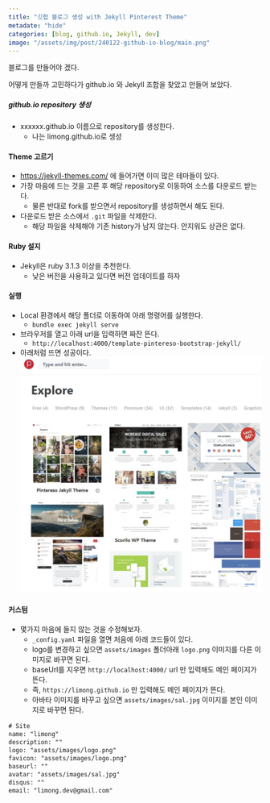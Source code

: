 ```yaml
---
title: "깃헙 블로그 생성 with Jekyll Pinterest Theme"
metadate: "hide"
categories: [blog, github.io, Jekyll, dev]
image: "/assets/img/post/240122-github-io-blog/main.png"
---
```


블로그를 만들어야 겠다.

어떻게 만들까 고민하다가 github.io 와 Jekyll 조합을 찾았고 만들어 보았다.

##### github.io repository 생성

- xxxxxx.github.io 이름으로 repository를 생성한다.
  - 나는 limong.github.io로 생성

#### Theme 고르기

- https://jekyll-themes.com/ 에 들어가면 이미 많은 테마들이 있다.
- 가장 마음에 드는 것을 고른 후 해당 repository로 이동하여 소스를 다운로드 받는다.
  - 물론 반대로 fork를 받으면서 repository를 생성하면서 해도 된다.
- 다운로드 받은 소스에서 `.git` 파일을 삭제한다.
  - 해당 파일을 삭제해야 기존 history가 남지 않는다. 안지워도 상관은 없다.

#### Ruby 설지

- Jekyll은 ruby 3.1.3 이상을 추천한다.
  - 낮은 버전을 사용하고 있다면 버전 업데이트를 하자

#### 실행

- Local 환경에서 해당 폴더로 이동하여 아래 명령어를 실행한다.
  - `bundle exec jekyll serve`
- 브라우저를 열고 아래 url을 입력하면 짜잔 뜬다.
  - `http://localhost:4000/template-pintereso-bootstrap-jekyll/`
- 아래처럼 뜨면 성공이다.
  ![/assets/img/post/240122-github-io-blog/main.png](/assets/images/post/240122-github-io-blog/main.png)

#### 커스텀

- 몇가지 마음에 들지 않는 것을 수정해보자.
  - `_config.yaml` 파일을 열면 처음에 아래 코드들이 있다.
  - logo를 변경하고 싶으면 `assets/images` 폴더아래 `logo.png` 이미지를 다른 이미지로 바꾸면 된다.
  - baseUrl를 지우면 `http://localhost:4000/` url 만 입력해도 메인 페이지가 뜬다.
  - 즉, `https://limong.github.io` 만 입력해도 메인 페이지가 뜬다.
  - 아바타 이미지를 바꾸고 싶으면 `assets/images/sal.jpg` 이미지를 본인 이미지로 바꾸면 된다.

```
# Site
name: "limong"
description: ""
logo: "assets/images/logo.png"
favicon: "assets/images/logo.png"
baseurl: ""
avatar: "assets/images/sal.jpg"
disqus: ""
email: "limong.dev@gmail.com"
```
